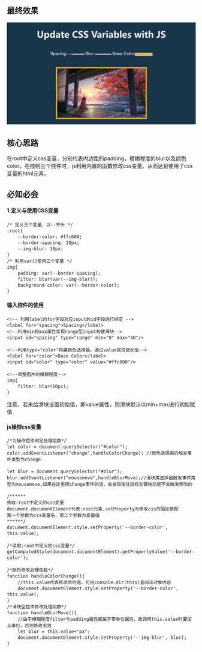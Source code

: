 ## 最终效果
![](https://raw.githubusercontent.com/XiYuXu/MyPictures/master/20231213134102.png)

## 核心思路
在root中定义css变量，分别代表内边距的padding，模糊程度的blur以及颜色color。在控制三个控件时，js利用内置的函数修改css变量，从而达到使用了css变量的html元素。

## 必知必会
#### 1.定义与使用CSS变量
```
/* 定义三个变量，以--开头 */
:root{
    --border-color: #ffc600;
    --border-spacing: 20px;
    --img-blur: 10px;
}
/* 利用var()使用三个变量 */
img{
    padding: var(--border-spacing);
    filter: blur(var(--img-blur));
    background-color: var(--border-color);
}
```
#### 输入控件的使用
```
<!-- 利用label的for字段对应input的id字段进行绑定 -->
<label for="spacing">Spacing</label>
<!--利用min和max属性实现range型input构建滑块-->
<input id="spacing" type="range" min="0" max="40"/>

<!--利用type="color"构建颜色选择器，通过value属性赋初值-->
<label for="color">Base Color</label>
<input id="color" type="color" value="#ffc600"/>

<!--调整图片的模糊程度-->
img{
    filter: blur(10px);
}
```
注意，若未给滑块设置初始值，即value属性，则滑块默认以min+max进行初始赋值

#### js操控css变量
```
/*为操作控件绑定处理函数*/
let color = document.querySelector("#color");
color.addEventListener("change",handleColorChange); //颜色选择器的触发事件类型为change

let blur = document.querySelector("#blur");
blur.addEventListener("mousemove",handleBlurMove);//滑块类选择器触发事件类型为mousemove,如果在这里用change事件的话，会发现按住鼠标左键拖动是不会触发修改的

/******
修改:root中定义的css变量
document.documentElement代表:root元素,setProperty为修改css的固定搭配
第一个参数为css变量名，第二个参数为变量值
******/
document.documentElement.style.setProperty('--border-color', this.value);

/*读取:root中定义的css变量*/
getComputedStyle(document.documentElement).getPropertyValue('--border-color');

/*颜色修改处理函数*/
function handleColorChange(){
    //this.value代表修改后的值，可用console.dir(this)查阅该对象内容
    document.documentElement.style.setProperty('--border-color', this.value);
}
/*滑块型控件修改处理函数*/
function handleBlurMove(){
    //由于模糊程度filter与padding属性都属于带单位属性，故调用this.value时要加上单位，否则修改无效
    let blur = this.value+"px";
    document.documentElement.style.setProperty('--img-blur', blur);
}
```
